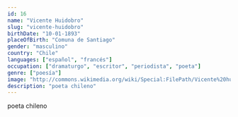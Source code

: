```yaml
---
id: 16
name: "Vicente Huidobro"
slug: "vicente-huidobro"
birthDate: "10-01-1893"
placeOfBirth: "Comuna de Santiago"
gender: "masculino"
country: "Chile"
languages: ["español", "francés"]
occupation: ["dramaturgo", "escritor", "periodista", "poeta"]
genre: ["poesía"]
image: "http://commons.wikimedia.org/wiki/Special:FilePath/Vicente%20huidobro.jpg"
description: "poeta chileno"
---
```


poeta chileno
